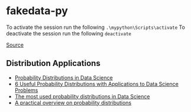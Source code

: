 # fakedata-py

To activate the session run the following `.\mypython\Scripts\activate`
To deactivate the session run the following `deactivate`

[Source](https://uoa-eresearch.github.io/eresearch-cookbook/recipe/2014/11/26/python-virtual-env/)

## Distribution Applications

* [Probability Distributions in Data Science](https://www.kdnuggets.com/2020/02/probability-distributions-data-science.html)
* [6 Useful Probability Distributions with Applications to Data Science Problems](https://towardsdatascience.com/6-useful-probability-distributions-with-applications-to-data-science-problems-2c0bee7cef28)
* [The most used probability distributions in Data Science](https://towardsdatascience.com/the-most-used-probability-distributions-in-data-science-5b3c11d34bfe)
* [A practical overview on probability distributions](https://www.ncbi.nlm.nih.gov/pmc/articles/PMC4387424/)